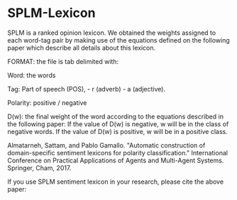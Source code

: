 # SPLM-Lexicon
SPLM is a ranked opinion lexicon. We obtained the weights assigned to each word-tag pair by making use of the equations defined on the following paper which describe all details about this lexicon.

FORMAT: the file is tab delimited with: 

Word: the words

Tag: Part of speech (POS),
                 - r (adverb)
                 - a (adjective).

Polarity: positive / negative

D(w): the final weight of the word according to the equations described in the following paper:
If the value of D(w) is negative, w will be in the class of negative words.  If the value of D(w) is positive, w will be in a positive class. 

Almatarneh, Sattam, and Pablo Gamallo. "Automatic construction of domain-specific sentiment lexicons for polarity classification." International Conference on Practical Applications of Agents and Multi-Agent Systems. Springer, Cham, 2017.

If you use SPLM sentiment lexicon in your research, please cite the above paper:
